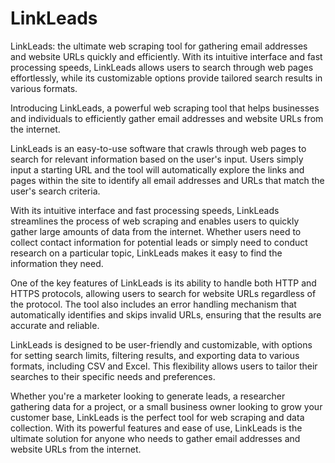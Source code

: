 # LinkLeads
LinkLeads: the ultimate web scraping tool for gathering email addresses and website URLs quickly and efficiently. With its intuitive interface and fast processing speeds, LinkLeads allows users to search through web pages effortlessly, while its customizable options provide tailored search results in various formats.

Introducing LinkLeads, a powerful web scraping tool that helps businesses and individuals to efficiently gather email addresses and website URLs from the internet.

LinkLeads is an easy-to-use software that crawls through web pages to search for relevant information based on the user's input. Users simply input a starting URL and the tool will automatically explore the links and pages within the site to identify all email addresses and URLs that match the user's search criteria.

With its intuitive interface and fast processing speeds, LinkLeads streamlines the process of web scraping and enables users to quickly gather large amounts of data from the internet. Whether users need to collect contact information for potential leads or simply need to conduct research on a particular topic, LinkLeads makes it easy to find the information they need.

One of the key features of LinkLeads is its ability to handle both HTTP and HTTPS protocols, allowing users to search for website URLs regardless of the protocol. The tool also includes an error handling mechanism that automatically identifies and skips invalid URLs, ensuring that the results are accurate and reliable.

LinkLeads is designed to be user-friendly and customizable, with options for setting search limits, filtering results, and exporting data to various formats, including CSV and Excel. This flexibility allows users to tailor their searches to their specific needs and preferences.

Whether you're a marketer looking to generate leads, a researcher gathering data for a project, or a small business owner looking to grow your customer base, LinkLeads is the perfect tool for web scraping and data collection. With its powerful features and ease of use, LinkLeads is the ultimate solution for anyone who needs to gather email addresses and website URLs from the internet.
